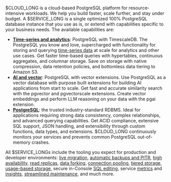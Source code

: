 $CLOUD_LONG is a cloud-based PostgreSQL platform for resource-intensive workloads. We help you build faster, 
scale further, and stay under budget. A $SERVICE_LONG is a single optimized 100% PostgreSQL database instance that you 
use as is, or extend with capabilities specific to your business needs. The available capabilities are:

- **[Time-series and analytics][create-service]**: PostgreSQL with TimescaleDB. The PostgreSQL you know and love, 
   supercharged with functionality for storing and querying [time-series data][what-is-time-series] at scale for 
   analytics and other use cases.
   Get faster time-based queries with hypertables, continuous aggregates, and columnar storage. Save on storage with 
   native compression, data retention policies, and bottomless data tiering to Amazon S3. 
- **[AI and vector][create-service]**: PostgreSQL with vector extensions. Use PostgreSQL as a vector database with 
   purpose built extensions for building AI applications from start to scale. Get fast and accurate similarity search 
   with the pgvector and pgvectorscale extensions. Create vector embeddings and perform LLM reasoning on your data with 
   the pgai extension.
- **[PostgreSQL][create-service]**: the trusted industry-standard RDBMS. Ideal for applications requiring strong data 
   consistency, complex relationships, and advanced querying capabilities. Get ACID compliance, extensive SQL support, 
   JSON handling, and extensibility through custom functions, data types, and extensions. $CLOUD_LONG continuously 
   monitors your services and prevents common PostgreSQL out-of-memory crashes. 

All $SERVICE_LONGs include the tooling you expect for production and developer environments: [live migration][live-migration], 
[automatic backups and PITR][automatic-backups], [high availability][high-availability], [read replicas][readreplica], [data forking][operations-forking], [connection pooling][connection-pooling], [tiered storage][data-tiering], 
[usage-based storage][how-plans-work], secure in-Console [SQL editing][in-console-editors], service [metrics][metrics] 
and [insights][insights],&nbsp;[streamlined maintenance][maintain-upgrade],&nbsp;and much more.

[what-is-time-series]: https://www.timescale.com/blog/what-is-a-time-series-database/#what-is-a-time-series-database
[create-service]: /getting-started/:currentVersion:/services/
[live-migration]: /migrate/:currentVersion:/live-migration/
[automatic-backups]: /use-timescale/:currentVersion:/backup-restore/
[high-availability]: /use-timescale/:currentVersion:/ha-replicas/high-availability/
[readreplica]: /use-timescale/:currentVersion:/ha-replicas/read-scaling/
[operations-forking]: /use-timescale/:currentVersion:/services/service-management/#fork-a-service
[connection-pooling]: /use-timescale/:currentVersion:/services/connection-pooling
[data-tiering]: /use-timescale/:currentVersion:/data-tiering/
[how-plans-work]: /about/:currentVersion:/pricing-and-account-management/#how-plans-work
[in-console-editors]: /getting-started/:currentVersion:/run-queries-from-console/
[metrics]: /use-timescale/:currentVersion:/metrics-logging/service-metrics/
[insights]: /use-timescale/:currentVersion:/metrics-logging/insights/
[maintain-upgrade]: /use-timescale/:currentVersion:/upgrades/

